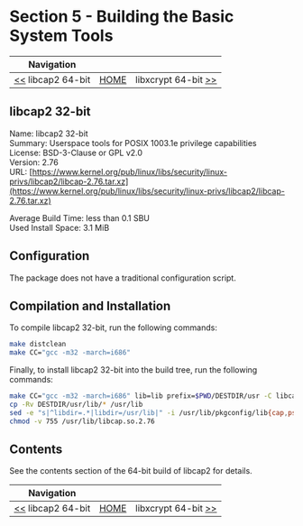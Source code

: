 # Section 5 - Building the Basic System Tools

| Navigation |||
| --- | --- | ---: |
| [<<](./libcap64bit.md) libcap2 64-bit | [HOME](../README.md) | libxcrypt 64-bit [>>](./libxcrypt64bit.md) |

## libcap2 32-bit

Name: libcap2 32-bit<br />
Summary: Userspace tools for POSIX 1003.1e privilege capabilities<br />
License: BSD-3-Clause or GPL v2.0<br />
Version: 2.76<br />
URL: [https://www.kernel.org/pub/linux/libs/security/linux-privs/libcap2/libcap-2.76.tar.xz](https://www.kernel.org/pub/linux/libs/security/linux-privs/libcap2/libcap-2.76.tar.xz)<br />

Average Build Time: less than 0.1 SBU<br />
Used Install Space: 3.1 MiB<br />

## Configuration

The package does not have a traditional configuration script.

## Compilation and Installation

To compile libcap2 32-bit, run the following commands:

```bash
make distclean
make CC="gcc -m32 -march=i686"
```

Finally, to install libcap2 32-bit into the build tree, run the following commands:

```bash
make CC="gcc -m32 -march=i686" lib=lib prefix=$PWD/DESTDIR/usr -C libcap install
cp -Rv DESTDIR/usr/lib/* /usr/lib
sed -e "s|^libdir=.*|libdir=/usr/lib|" -i /usr/lib/pkgconfig/lib{cap,psx}.pc
chmod -v 755 /usr/lib/libcap.so.2.76
```

## Contents

See the contents section of the 64-bit build of libcap2 for details.

| Navigation |||
| --- | --- | ---: |
| [<<](./libcap64bit.md) libcap2 64-bit | [HOME](../README.md) | libxcrypt 64-bit [>>](./libxcrypt64bit.md) |
